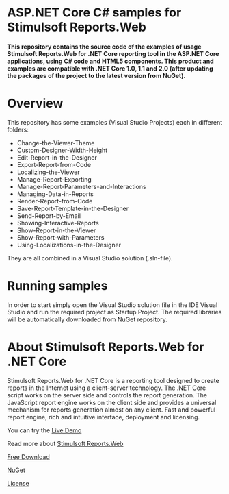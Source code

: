 # ASP.NET Core C# samples for Stimulsoft Reports.Web

#### This repository contains the source code of the examples of usage Stimulsoft Reports.Web for .NET Core reporting tool in the ASP.NET Core applications, using C# code and HTML5 components. This product and examples are compatible with .NET Core 1.0, 1.1 and 2.0 (after updating the packages of the project to the latest version from NuGet).

# Overview
This repository has some examples (Visual Studio Projects) each in different folders:
* Change-the-Viewer-Theme
* Custom-Designer-Width-Height
* Edit-Report-in-the-Designer
* Export-Report-from-Code
* Localizing-the-Viewer
* Manage-Report-Exporting
* Manage-Report-Parameters-and-Interactions
* Managing-Data-in-Reports
* Render-Report-from-Code
* Save-Report-Template-in-the-Designer
* Send-Report-by-Email
* Showing-Interactive-Reports
* Show-Report-in-the-Viewer
* Show-Report-with-Parameters
* Using-Localizations-in-the-Designer

They are all combined in a Visual Studio solution (.sln-file).

# Running samples
In order to start simply open the Visual Studio solution file in the IDE Visual Studio and run the required project as Startup Project. The required libraries will be automatically downloaded from NuGet repository.

# About Stimulsoft Reports.Web for .NET Core
Stimulsoft Reports.Web for .NET Core is a reporting tool designed to create reports in the Internet using a client-server technology. The .NET Core script works on the server side and controls the report generation. The JavaScript report engine works on the client side and provides a universal mechanism for reports generation almost on any client. Fast and powerful report engine, rich and intuitive interface, deployment and licensing.

You can try the [Live Demo](http://demo.stimulsoft.com/#Js)

Read more about [Stimulsoft Reports.Web](https://www.stimulsoft.com/en/products/reports-web)

[Free Download](https://www.stimulsoft.com/en/downloads)

[NuGet](https://www.nuget.org/packages/Stimulsoft.Reports.NetCore)

[License](LICENSE.md)
